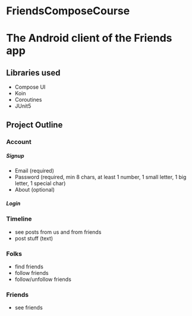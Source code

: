 # FriendsComposeCourse
# The Android client of the Friends app

## Libraries used
- Compose UI
- Koin
- Coroutines
- JUnit5

## Project Outline

### Account

##### Signup
- Email (required)
- Password (required, min 8 chars, at least 1 number, 1 small letter, 1 big letter, 1 special char)
- About (optional)

##### Login

### Timeline
- see posts from us and from friends
- post stuff (text)

### Folks
- find friends
- follow friends
- follow/unfollow friends

### Friends
- see friends